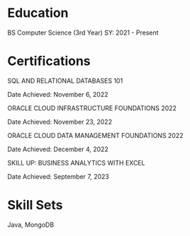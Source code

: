 # Education
BS Computer Science (3rd Year)
SY: 2021 - Present

# Certifications
SQL AND RELATIONAL DATABASES 101 

Date Achieved: November 6, 2022


ORACLE CLOUD INFRASTRUCTURE FOUNDATIONS 2022 

Date Achieved: November 23, 2022


ORACLE CLOUD DATA MANAGEMENT FOUNDATIONS 2022 

Date Achieved: December 4, 2022


SKILL UP: BUSINESS ANALYTICS WITH EXCEL

Date Achieved: September 7, 2023

# Skill Sets
Java, MongoDB

